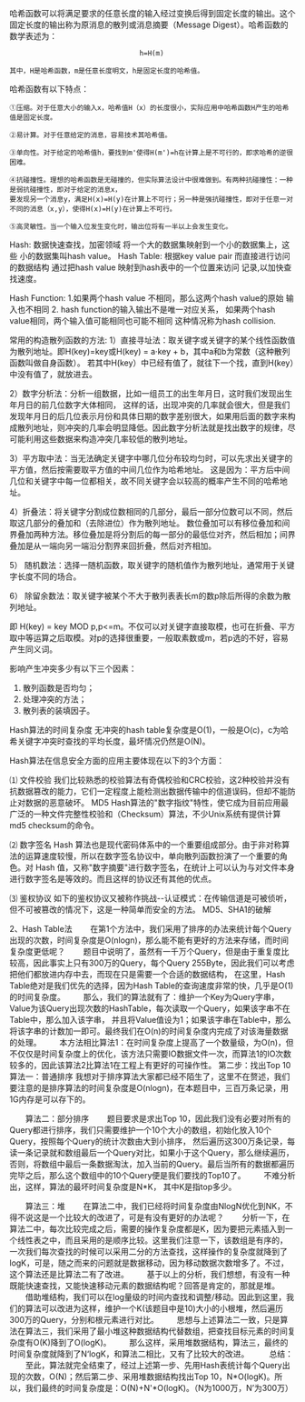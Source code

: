 哈希函数可以将满足要求的任意长度的输入经过变换后得到固定长度的输出。这个固定长度的输出称为原消息的散列或消息摘要（Message Digest）。哈希函数的数学表述为：

                                    h=H(m)

    其中，H是哈希函数，m是任意长度明文，h是固定长度的哈希值。


 哈希函数有以下特点：

    ①压缩。对于任意大小的输入x，哈希值H（x）的长度很小，实际应用中哈希函数H产生的哈希值是固定长度。

    ②易计算。对于任意给定的消息，容易技术其哈希值。

    ③单向性。对于给定的哈希值h，要找到m'使得H(m')=h在计算上是不可行的，即求哈希的逆很困难。

    ④抗碰撞性。理想的哈希函数是无碰撞的，但实际算法设计中很难做到。有两种抗碰撞性：一种是弱抗碰撞性，即对于给定的消息x，
    要发现另一个消息y，满足H(x)=H(y)在计算上不可行；另一种是强抗碰撞性，即对于任意一对不同的消息（x,y），使得H(x)=H(y)在计算上不可行。

    ⑤高灵敏性。当一个输入位发生变化时，输出位将有一半以上会发生变化。




Hash:
数据快速查找，加密领域
将一个大的数据集映射到一个小的数据集上，这些
小的数据集叫hash value。
Hash Table:
根据key value pair 而直接进行访问的数据结构
通过把hash value 映射到hash表中的一个位置来访问
记录,以加快查找速度。

Hash Function:
1.如果两个hash value 不相同，那么这两个hash value的原始
输入也不相同
2. hash function的输入输出不是唯一对应关系，
如果两个hash value相同，两个输入值可能相同也可能不相同
这种情况称为hash collision.


常用的构造散列函数的方法:
1）直接寻址法：取关键字或关键字的某个线性函数值为散列地址。即H(key)=key或H(key) = a·key + b，其中a和b为常数（这种散列函数叫做自身函数）。
若其中H(key）中已经有值了，就往下一个找，直到H(key）中没有值了，就放进去。

2）数字分析法：分析一组数据，比如一组员工的出生年月日，这时我们发现出生年月日的前几位数字大体相同，
这样的话，出现冲突的几率就会很大，但是我们发现年月日的后几位表示月份和具体日期的数字差别很大，如果用后面的数字来构成散列地址，则冲突的几率会明显降低。因此数字分析法就是找出数字的规律，尽可能利用这些数据来构造冲突几率较低的散列地址。

3）平方取中法：当无法确定关键字中哪几位分布较均匀时，可以先求出关键字的平方值，然后按需要取平方值的中间几位作为哈希地址。
这是因为：平方后中间几位和关键字中每一位都相关，故不同关键字会以较高的概率产生不同的哈希地址。

4）折叠法：将关键字分割成位数相同的几部分，最后一部分位数可以不同，然后取这几部分的叠加和（去除进位）作为散列地址。
数位叠加可以有移位叠加和间界叠加两种方法。移位叠加是将分割后的每一部分的最低位对齐，然后相加；间界叠加是从一端向另一端沿分割界来回折叠，然后对齐相加。

5） 随机数法：选择一随机函数，取关键字的随机值作为散列地址，通常用于关键字长度不同的场合。

6） 除留余数法：取关键字被某个不大于散列表表长m的数p除后所得的余数为散列地址。

即 H(key) = key MOD p,p<=m。不仅可以对关键字直接取模，也可在折叠、平方取中等运算之后取模。对p的选择很重要，一般取素数或m，若p选的不好，容易产生同义词。


影响产生冲突多少有以下三个因素：

1. 散列函数是否均匀；
2. 处理冲突的方法；
3. 散列表的装填因子。

Hash算法的时间复杂度
    无冲突的hash table复杂度是O(1)，一般是O(c)，c为哈希关键字冲突时查找的平均长度，最坏情况仍然是O(N)。


Hash算法在信息安全方面的应用主要体现在以下的3个方面：

⑴ 文件校验
我们比较熟悉的校验算法有奇偶校验和CRC校验，这2种校验并没有抗数据篡改的能力，它们一定程度上能检测出数据传输中的信道误码，但却不能防止对数据的恶意破坏。
MD5 Hash算法的"数字指纹"特性，使它成为目前应用最广泛的一种文件完整性校验和（Checksum）算法，不少Unix系统有提供计算md5 checksum的命令。

⑵ 数字签名
Hash 算法也是现代密码体系中的一个重要组成部分。由于非对称算法的运算速度较慢，所以在数字签名协议中，单向散列函数扮演了一个重要的角色。对 Hash 值，又称"数字摘要"进行数字签名，在统计上可以认为与对文件本身进行数字签名是等效的。而且这样的协议还有其他的优点。

⑶ 鉴权协议
如下的鉴权协议又被称作挑战--认证模式：在传输信道是可被侦听，但不可被篡改的情况下，这是一种简单而安全的方法。
MD5、SHA1的破解


2、Hash Table法 
　　在第1个方法中，我们采用了排序的办法来统计每个Query出现的次数，时间复杂度是O(nlogn)，那么能不能有更好的方法来存储，而时间复杂度更低呢？
 　　题目中说明了，虽然有一千万个Query，但是由于重复度比较高，因此事实上只有300万的Query，每个Query 255Byte，因此我们可以考虑把他们都放进内存中去，而现在只是需要一个合适的数据结构，
 在这里，Hash Table绝对是我们优先的选择，因为Hash Table的查询速度非常的快，几乎是O(1)的时间复杂度。
 　　那么，我们的算法就有了：维护一个Key为Query字串，Value为该Query出现次数的HashTable，每次读取一个Query，如果该字串不在Table中，那么加入该字串，
 并且将Value值设为1；如果该字串在Table中，那么将该字串的计数加一即可。最终我们在O(n)的时间复杂度内完成了对该海量数据的处理。
 　　本方法相比算法1：在时间复杂度上提高了一个数量级，为O(n)，但不仅仅是时间复杂度上的优化，该方法只需要IO数据文件一次，而算法1的IO次数较多的，因此该算法2比算法1在工程上有更好的可操作性。
第二步：找出Top 10
        算法一：普通排序 
    我想对于排序算法大家都已经不陌生了，这里不在赘述，我们要注意的是排序算法的时间复杂度是O(nlogn)，在本题目中，三百万条记录，用1G内存是可以存下的。
 
　　算法二：部分排序 
　　题目要求是求出Top 10，因此我们没有必要对所有的Query都进行排序，我们只需要维护一个10个大小的数组，初始化放入10个Query，按照每个Query的统计次数由大到小排序，
然后遍历这300万条记录，每读一条记录就和数组最后一个Query对比，如果小于这个Query，那么继续遍历，否则，将数组中最后一条数据淘汰，加入当前的Query。最后当所有的数据都遍历完毕之后，那么这个数组中的10个Query便是我们要找的Top10了。
　　不难分析出，这样，算法的最坏时间复杂度是N*K， 其中K是指top多少。
 
　　算法三：堆 
　　在算法二中，我们已经将时间复杂度由NlogN优化到NK，不得不说这是一个比较大的改进了，可是有没有更好的办法呢？
 　　分析一下，在算法二中，每次比较完成之后，需要的操作复杂度都是K，因为要把元素插入到一个线性表之中，而且采用的是顺序比较。这里我们注意一下，该数组是有序的，
 一次我们每次查找的时候可以采用二分的方法查找，这样操作的复杂度就降到了logK，可是，随之而来的问题就是数据移动，因为移动数据次数增多了。不过，这个算法还是比算法二有了改进。
 　　基于以上的分析，我们想想，有没有一种既能快速查找，又能快速移动元素的数据结构呢？回答是肯定的，那就是堆。
 　　借助堆结构，我们可以在log量级的时间内查找和调整/移动。因此到这里，我们的算法可以改进为这样，维护一个K(该题目中是10)大小的小根堆，然后遍历300万的Query，分别和根元素进行对比。
　　思想与上述算法二一致，只是算法在算法三，我们采用了最小堆这种数据结构代替数组，把查找目标元素的时间复杂度有O(K)降到了O(logK)。
 　　那么这样，采用堆数据结构，算法三，最终的时间复杂度就降到了N‘logK，和算法二相比，又有了比较大的改进。 
 　　
 总结：
 　　至此，算法就完全结束了，经过上述第一步、先用Hash表统计每个Query出现的次数，O(N)；然后第二步、采用堆数据结构找出Top 10，N*O(logK)。所以，我们最终的时间复杂度是：O(N)+N'*O(logK)。（N为1000万，N’为300万）